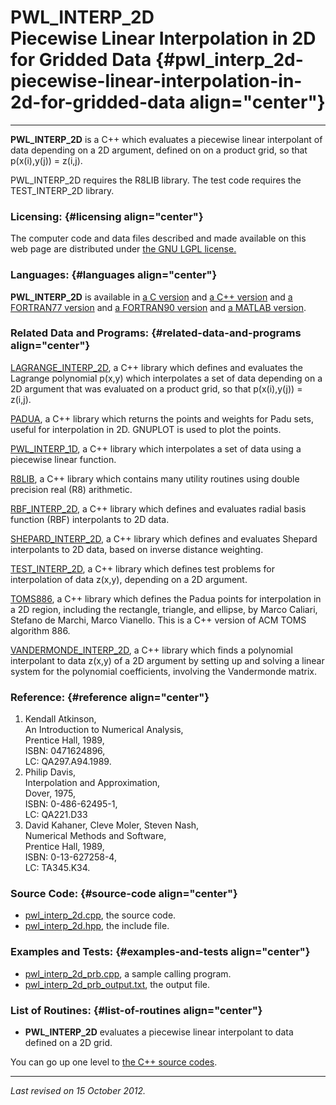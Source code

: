 PWL\_INTERP\_2D\
Piecewise Linear Interpolation in 2D for Gridded Data {#pwl_interp_2d-piecewise-linear-interpolation-in-2d-for-gridded-data align="center"}
=====================================================

------------------------------------------------------------------------

**PWL\_INTERP\_2D** is a C++ which evaluates a piecewise linear
interpolant of data depending on a 2D argument, defined on on a product
grid, so that p(x(i),y(j)) = z(i,j).

PWL\_INTERP\_2D requires the R8LIB library. The test code requires the
TEST\_INTERP\_2D library.

### Licensing: {#licensing align="center"}

The computer code and data files described and made available on this
web page are distributed under [the GNU LGPL
license.](../../txt/gnu_lgpl.txt)

### Languages: {#languages align="center"}

**PWL\_INTERP\_2D** is available in [a C
version](../../c_src/pwl_interp_2d/pwl_interp_2d.html) and [a C++
version](../../cpp_src/pwl_interp_2d/pwl_interp_2d.html) and [a
FORTRAN77 version](../../f77_src/pwl_interp_2d/pwl_interp_2d.html) and
[a FORTRAN90 version](../../f_src/pwl_interp_2d/pwl_interp_2d.html) and
[a MATLAB version](../../m_src/pwl_interp_2d/pwl_interp_2d.html).

### Related Data and Programs: {#related-data-and-programs align="center"}

[LAGRANGE\_INTERP\_2D](../../cpp_src/lagrange_interp_2d/lagrange_interp_2d.html),
a C++ library which defines and evaluates the Lagrange polynomial p(x,y)
which interpolates a set of data depending on a 2D argument that was
evaluated on a product grid, so that p(x(i),y(j)) = z(i,j).

[PADUA](../../cpp_src/padua/padua.html), a C++ library which returns the
points and weights for Padu sets, useful for interpolation in 2D.
GNUPLOT is used to plot the points.

[PWL\_INTERP\_1D](../../cpp_src/pwl_interp_1d/pwl_interp_1d.html), a C++
library which interpolates a set of data using a piecewise linear
function.

[R8LIB](../../cpp_src/r8lib/r8lib.html), a C++ library which contains
many utility routines using double precision real (R8) arithmetic.

[RBF\_INTERP\_2D](../../cpp_src/rbf_interp_2d/rbf_interp_2d.html), a C++
library which defines and evaluates radial basis function (RBF)
interpolants to 2D data.

[SHEPARD\_INTERP\_2D](../../cpp_src/shepard_interp_2d/shepard_interp_2d.html),
a C++ library which defines and evaluates Shepard interpolants to 2D
data, based on inverse distance weighting.

[TEST\_INTERP\_2D](../../cpp_src/test_interp_2d/test_interp_2d.html), a
C++ library which defines test problems for interpolation of data
z(x,y), depending on a 2D argument.

[TOMS886](../../cpp_src/toms886/toms886.html), a C++ library which
defines the Padua points for interpolation in a 2D region, including the
rectangle, triangle, and ellipse, by Marco Caliari, Stefano de Marchi,
Marco Vianello. This is a C++ version of ACM TOMS algorithm 886.

[VANDERMONDE\_INTERP\_2D](../../cpp_src/vandermonde_interp_2d/vandermonde_interp_2d.html),
a C++ library which finds a polynomial interpolant to data z(x,y) of a
2D argument by setting up and solving a linear system for the polynomial
coefficients, involving the Vandermonde matrix.

### Reference: {#reference align="center"}

1.  Kendall Atkinson,\
    An Introduction to Numerical Analysis,\
    Prentice Hall, 1989,\
    ISBN: 0471624896,\
    LC: QA297.A94.1989.
2.  Philip Davis,\
    Interpolation and Approximation,\
    Dover, 1975,\
    ISBN: 0-486-62495-1,\
    LC: QA221.D33
3.  David Kahaner, Cleve Moler, Steven Nash,\
    Numerical Methods and Software,\
    Prentice Hall, 1989,\
    ISBN: 0-13-627258-4,\
    LC: TA345.K34.

### Source Code: {#source-code align="center"}

-   [pwl\_interp\_2d.cpp](pwl_interp_2d.cpp), the source code.
-   [pwl\_interp\_2d.hpp](pwl_interp_2d.hpp), the include file.

### Examples and Tests: {#examples-and-tests align="center"}

-   [pwl\_interp\_2d\_prb.cpp](pwl_interp_2d_prb.cpp), a sample calling
    program.
-   [pwl\_interp\_2d\_prb\_output.txt](pwl_interp_2d_prb_output.txt),
    the output file.

### List of Routines: {#list-of-routines align="center"}

-   **PWL\_INTERP\_2D** evaluates a piecewise linear interpolant to data
    defined on a 2D grid.

You can go up one level to [the C++ source codes](../cpp_src.html).

------------------------------------------------------------------------

*Last revised on 15 October 2012.*
